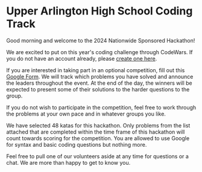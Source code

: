 # Upper Arlington High School Coding Track

Good morning and welcome to the 2024 Nationwide Sponsored Hackathon!

We are excited to put on this year's coding challenge through CodeWars. If you do not have an account already, please [create one here](https://www.codewars.com/join). 

If you are interested in taking part in an optional competition, fill out this [Google Form](https://docs.google.com/forms/d/e/1FAIpQLSdM9IFBJz2gO7DvpHDomgdEEWoSJzf1QW5rOQlr5QitsE505Q/viewform?usp=sf_link). We will track which problems you have solved and announce the leaders throughout the event. At the end of the day, the winners will be expected to present some of their solutions to the harder questions to the group. 

If you do not wish to participate in the competition, feel free to work through the problems at your own pace and in whatever groups you like. 

We have selected 48 katas for this hackathon. Only problems from the list attached that are completed within the time frame of this hackathon will count towards scoring for the competition. You are allowed to use Google for syntax and basic coding questions but nothing more. 

Feel free to pull one of our volunteers aside at any time for questions or a chat. We are more than happy to get to know you.
